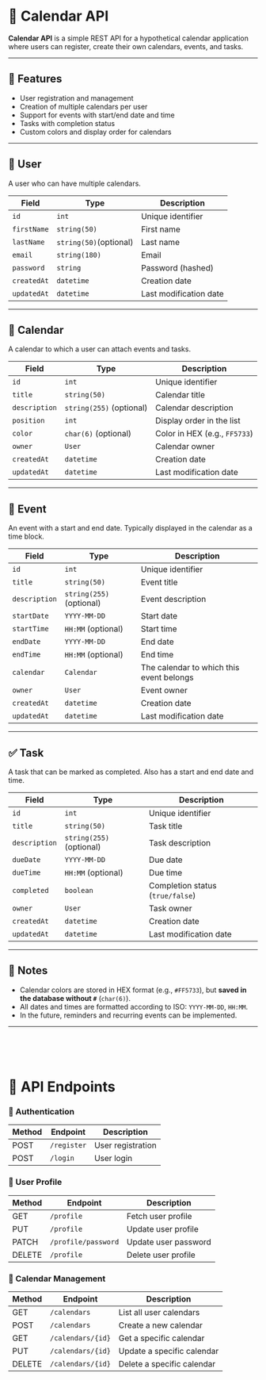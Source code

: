 # 📅 Calendar API

**Calendar API** is a simple REST API for a hypothetical calendar application where users can register, create their own calendars, events, and tasks.

---

## 🚀 Features

-   User registration and management
-   Creation of multiple calendars per user
-   Support for events with start/end date and time
-   Tasks with completion status
-   Custom colors and display order for calendars

---

## 👤 User

A user who can have multiple calendars.

| Field       | Type                   | Description            |
| ----------- | ---------------------- | ---------------------- |
| `id`        | `int`                  | Unique identifier      |
| `firstName` | `string(50)`           | First name             |
| `lastName`  | `string(50)`(optional) | Last name              |
| `email`     | `string(180)`          | Email                  |
| `password`  | `string`               | Password (hashed)      |
| `createdAt` | `datetime`             | Creation date          |
| `updatedAt` | `datetime`             | Last modification date |

---

## 📂 Calendar

A calendar to which a user can attach events and tasks.

| Field         | Type                     | Description                   |
| ------------- | ------------------------ | ----------------------------- |
| `id`          | `int`                    | Unique identifier             |
| `title`       | `string(50)`             | Calendar title                |
| `description` | `string(255)` (optional) | Calendar description          |
| `position`    | `int`                    | Display order in the list     |
| `color`       | `char(6)` (optional)     | Color in HEX (e.g., `FF5733`) |
| `owner`       | `User`                   | Calendar owner                |
| `createdAt`   | `datetime`               | Creation date                 |
| `updatedAt`   | `datetime`               | Last modification date        |

---

## 📆 Event

An event with a start and end date. Typically displayed in the calendar as a time block.

| Field         | Type                     | Description                              |
| ------------- | ------------------------ | ---------------------------------------- |
| `id`          | `int`                    | Unique identifier                        |
| `title`       | `string(50)`             | Event title                              |
| `description` | `string(255)` (optional) | Event description                        |
| `startDate`   | `YYYY-MM-DD`             | Start date                               |
| `startTime`   | `HH:MM` (optional)       | Start time                               |
| `endDate`     | `YYYY-MM-DD`             | End date                                 |
| `endTime`     | `HH:MM` (optional)       | End time                                 |
| `calendar`    | `Calendar`               | The calendar to which this event belongs |
| `owner`       | `User`                   | Event owner                              |
| `createdAt`   | `datetime`               | Creation date                            |
| `updatedAt`   | `datetime`               | Last modification date                   |

---

## ✅ Task

A task that can be marked as completed. Also has a start and end date and time.

| Field         | Type                     | Description                      |
| ------------- | ------------------------ | -------------------------------- |
| `id`          | `int`                    | Unique identifier                |
| `title`       | `string(50)`             | Task title                       |
| `description` | `string(255)` (optional) | Task description                 |
| `dueDate`     | `YYYY-MM-DD`             | Due date                         |
| `dueTime`     | `HH:MM` (optional)       | Due time                         |
| `completed`   | `boolean`                | Completion status (`true/false`) |
| `owner`       | `User`                   | Task owner                       |
| `createdAt`   | `datetime`               | Creation date                    |
| `updatedAt`   | `datetime`               | Last modification date           |

---

## 📎 Notes

-   Calendar colors are stored in HEX format (e.g., `#FF5733`), but **saved in the database without `#`** (`char(6)`).
-   All dates and times are formatted according to ISO: `YYYY-MM-DD`, `HH:MM`.
-   In the future, reminders and recurring events can be implemented.

---

<br><br><br>

# 🔗 API Endpoints

### 🔐 Authentication

| Method | Endpoint    | Description       |
| ------ | ----------- | ----------------- |
| POST   | `/register` | User registration |
| POST   | `/login`    | User login        |

### 👤 User Profile

| Method | Endpoint            | Description          |
| ------ | ------------------- | -------------------- |
| GET    | `/profile`          | Fetch user profile   |
| PUT    | `/profile`          | Update user profile  |
| PATCH  | `/profile/password` | Update user password |
| DELETE | `/profile`          | Delete user profile  |

### 📅 Calendar Management

| Method | Endpoint          | Description              |
| ------ | ----------------- | ------------------------ |
| GET    | `/calendars`      | List all user calendars  |
| POST   | `/calendars`      | Create a new calendar    |
| GET    | `/calendars/{id}` | Get a specific calendar  |
| PUT    | `/calendars/{id}` | Update a specific calendar |
| DELETE | `/calendars/{id}` | Delete a specific calendar |


